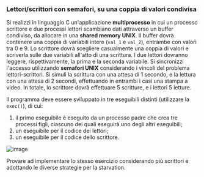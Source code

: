 ### Lettori/scrittori con semafori, su una coppia di valori condivisa

Si realizzi in linguaggio C un'applicazione **multiprocesso** in cui un processo scrittore e due processi lettori scambiano dati attraverso
un buffer condiviso, da allocare in una **shared memory UNIX**. Il buffer dovrà contenere una coppia di variabili intere (`val_1` e
`val_2`), entrambe con valori tra 0 e 9. 
Lo scrittore dovrà scegliere casualmente una coppia di valori e scriverla sulle due variabili all'atto di una scrittura. 
I due lettori dovranno leggere, rispettivamente, la prima e la seconda variabile. Si sincronizzi l'accesso utilizzando
**semafori UNIX** considerando i vincoli del problema lettori-scrittori. Si simuli la scrittura con una attesa di 1 secondo, e
la lettura con una attesa di 2 secondi, effettuando in entrambi i casi
una stampa a video. In totale, lo scrittore dovrà effettuare 5 scritture, e i lettori 5 letture.

Il programma deve essere sviluppato in tre eseguibili distinti (utilizzare la ``exec()``), di cui:

1. il primo eseguibile è eseguito da un processo padre che crea tre processi figli, ciascuno dei quali eseguirà uno degli altri eseguibili;
2. un eseguibile per il codice dei lettori;
3. un eseguibile per il codice dello scrittore.

![image](../../images/lettori-scrittori_con_semafori_su_una_coppia_di_valori_condivisa.png)

Provare ad implementare lo stesso esercizio considerando più scrittori e adottando le diverse strategie per la starvation.
